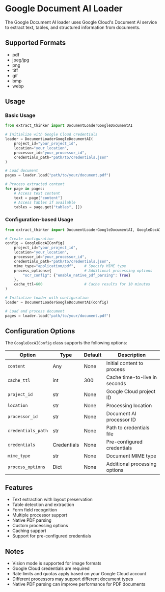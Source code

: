 # Google Document AI Loader

The Google Document AI loader uses Google Cloud's Document AI service to extract text, tables, and structured information from documents.

## Supported Formats

- pdf
- jpeg/jpg
- png
- tiff
- gif
- bmp
- webp

## Usage

### Basic Usage

```python
from extract_thinker import DocumentLoaderGoogleDocumentAI

# Initialize with Google Cloud credentials
loader = DocumentLoaderGoogleDocumentAI(
    project_id="your_project_id",
    location="your_location",
    processor_id="your_processor_id",
    credentials_path="path/to/credentials.json"
)

# Load document
pages = loader.load("path/to/your/document.pdf")

# Process extracted content
for page in pages:
    # Access text content
    text = page["content"]
    # Access tables if available
    tables = page.get("tables", [])
```

### Configuration-based Usage

```python
from extract_thinker import DocumentLoaderGoogleDocumentAI, GoogleDocAIConfig

# Create configuration
config = GoogleDocAIConfig(
    project_id="your_project_id",
    location="your_location",
    processor_id="your_processor_id",
    credentials_path="path/to/credentials.json",
    mime_type="application/pdf",    # Specify MIME type
    process_options={               # Additional processing options
        "ocr_config": {"enable_native_pdf_parsing": True}
    },
    cache_ttl=600                   # Cache results for 10 minutes
)

# Initialize loader with configuration
loader = DocumentLoaderGoogleDocumentAI(config)

# Load and process document
pages = loader.load("path/to/your/document.pdf")
```

## Configuration Options

The `GoogleDocAIConfig` class supports the following options:

| Option | Type | Default | Description |
|--------|------|---------|-------------|
| `content` | Any | None | Initial content to process |
| `cache_ttl` | int | 300 | Cache time-to-live in seconds |
| `project_id` | str | None | Google Cloud project ID |
| `location` | str | None | Processing location |
| `processor_id` | str | None | Document AI processor ID |
| `credentials_path` | str | None | Path to credentials file |
| `credentials` | Credentials | None | Pre-configured credentials |
| `mime_type` | str | None | Document MIME type |
| `process_options` | Dict | None | Additional processing options |

## Features

- Text extraction with layout preservation
- Table detection and extraction
- Form field recognition
- Multiple processor support
- Native PDF parsing
- Custom processing options
- Caching support
- Support for pre-configured credentials

## Notes

- Vision mode is supported for image formats
- Google Cloud credentials are required
- Rate limits and quotas apply based on your Google Cloud account
- Different processors may support different document types
- Native PDF parsing can improve performance for PDF documents
